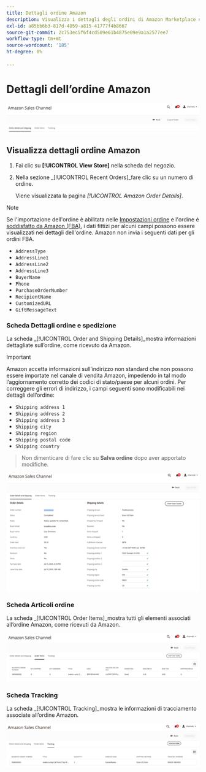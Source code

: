```yaml
---
title: Dettagli ordine Amazon
description: Visualizza i dettagli degli ordini di Amazon Marketplace nell’amministrazione di Adobe Commerce o di Magento Open Source.
exl-id: a85bb6b3-817d-4859-a815-41777f4b8667
source-git-commit: 2c753ec5f6f4cd509e61b4875e09e9a1a2577ee7
workflow-type: tm+mt
source-wordcount: '185'
ht-degree: 0%

---
```


# Dettagli dell’ordine Amazon

![Dettagli dell’ordine Amazon](assets/amazon-order-details-header.png)

## Visualizza dettagli ordine Amazon

1. Fai clic su **[!UICONTROL View Store]** nella scheda del negozio.

1. Nella sezione _[!UICONTROL Recent Orders]_fare clic su un numero di ordine.

   Viene visualizzata la pagina _[!UICONTROL Amazon Order Details]_.

>[!NOTE]
>
>Se l&#39;importazione dell&#39;ordine è abilitata nelle [Impostazioni ordine](./order-settings.md) e l&#39;ordine è [soddisfatto da Amazon (FBA)](./fulfilled-by.md), i dati fittizi per alcuni campi possono essere visualizzati nei dettagli dell&#39;ordine. Amazon non invia i seguenti dati per gli ordini FBA.
>
> - `AddressType`
> - `AddressLine1`
> - `AddressLine2`
> - `AddressLine3`
> - `BuyerName`
> - `Phone`
> - `PurchaseOrderNumber`
> - `RecipientName`
> - `CustomizedURL`
> - `GiftMessageText`


### Scheda Dettagli ordine e spedizione

La scheda _[!UICONTROL Order and Shipping Details]_mostra informazioni dettagliate sull’ordine, come ricevuto da Amazon.

>[!IMPORTANT]
>
>Amazon accetta informazioni sull’indirizzo non standard che non possono essere importate nel canale di vendita Amazon, impedendo in tal modo l’aggiornamento corretto dei codici di stato/paese per alcuni ordini. Per correggere gli errori di indirizzo, i campi seguenti sono modificabili nei dettagli dell’ordine:
>
>- `Shipping address 1`
>- `Shipping address 2`
>- `Shipping address 3`
>- `Shipping city`
>- `Shipping region`
>- `Shipping postal code`
>- `Shipping country`

>
>Non dimenticare di fare clic su **Salva ordine** dopo aver apportato modifiche.

![Dettagli ordine e spedizione](assets/amazon-order-details.png)

### Scheda Articoli ordine

La scheda _[!UICONTROL Order Items]_mostra tutti gli elementi associati all’ordine Amazon, come ricevuti da Amazon.

![Dettagli articolo ordine](assets/amazon-order-item-details.png)

### Scheda Tracking

La scheda _[!UICONTROL Tracking]_mostra le informazioni di tracciamento associate all’ordine Amazon.

![Dettagli di tracciamento](assets/amazon-order-tracking-details.png)
